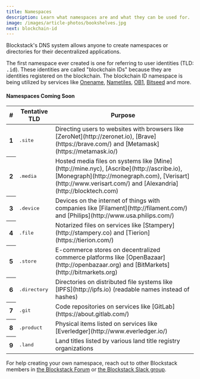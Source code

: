```yaml
---
title: Namespaces
description: Learn what namespaces are and what they can be used for.
image: /images/article-photos/bookshelves.jpg
next: blockchain-id
---
```


Blockstack's DNS system allows anyone to create namespaces or directories for their decentralized applications.

The first namespace ever created is one for referring to user identities (TLD: <kbd>.id</kbd>). These identities are called "blockchain IDs" because they are identities registered on the blockchain. The blockchain ID namespace is being utilized by services like [Onename](https://onename.com), [Nametiles](http://nametiles.co), [OB1](http://ob1.io), [Bitseed](http://bitseed.org) and more.

#### Namespaces Coming Soon

<table class="table table-inverse">
  <thead>
    <tr>
      <th>#</th>
      <th>Tentative TLD</th>
      <th>Purpose</th>
    </tr>
  </thead>
  <tbody>
    <tr>
      <th scope="row">1</th>
      <td><kbd>.site</kbd></td>
      <td>Directing users to websites with browsers like [ZeroNet](http://zeronet.io), [Brave](https://brave.com/) and [Metamask](https://metamask.io/)</td>
    </tr>
    <tr>
      <th scope="row">2</th>
      <td><kbd>.media</kbd></td>
      <td>Hosted media files on systems like [Mine](http://mine.nyc), [Ascribe](http://ascribe.io), [Monegraph](http://monegraph.com), [Verisart](http://www.verisart.com/) and [Alexandria](http://blocktech.com)</td>
    </tr>
    <tr>
      <th scope="row">3</th>
      <td><kbd>.device</kbd></td>
      <td>Devices on the internet of things with companies like [Filament](http://filament.com/) and [Philips](http://www.usa.philips.com/)</td>
    </tr>
    <tr>
      <th scope="row">4</th>
      <td><kbd>.file</kbd></td>
      <td>Notarized files on services like [Stampery](http://stampery.co) and [Tierion](https://tierion.com/)</td>
    </tr>
    <tr>
      <th scope="row">5</th>
      <td><kbd>.store</kbd></td>
      <td>E-commerce stores on decentralized commerce platforms like [OpenBazaar](http://openbazaar.org) and [BitMarkets](http://bitmarkets.org)</td>
    </tr>
    <tr>
      <th scope="row">6</th>
      <td><kbd>.directory</kbd></td>
      <td>Directories on distributed file systems like [IPFS](http://ipfs.io) (readable names instead of hashes)</td>
    </tr>
    <tr>
      <th scope="row">7</th>
      <td><kbd>.git</kbd></td>
      <td>Code repositories on services like [GitLab](https://about.gitlab.com/)</td>
    </tr>
    <tr>
      <th scope="row">8</th>
      <td><kbd>.product</kbd></td>
      <td>Physical items listed on services like [Everledger](http://www.everledger.io/)</td>
    </tr>
    <tr>
      <th scope="row">9</th>
      <td><kbd>.land</kbd></td>
      <td>Land titles listed by various land title registry organizations</td>
    </tr>
  </tbody>
</table>

For help creating your own namespace, reach out to other Blockstack members in [the Blockstack Forum](http://forum.blockstack.org) or [the Blockstack Slack group](http://chat.blockstack.org).
